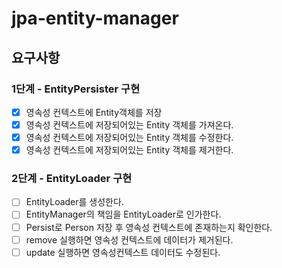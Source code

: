 # jpa-entity-manager

## 요구사항
### 1단계 - EntityPersister 구현
- [X] 영속성 컨텍스트에 Entity객체를 저장
- [X] 영속성 컨텍스트에 저장되어있는 Entity 객체를 가져온다.
- [X] 영속성 컨텍스트에 저장되어있는 Entity 객체를 수정한다.
- [X] 영속성 컨텍스트에 저장되어있는 Entity 객체를 제거한다.

### 2단계 - EntityLoader 구현
- [ ] EntityLoader를 생성한다.
- [ ] EntityManager의 책임을 EntityLoader로 인가한다.
- [ ] Persist로 Person 저장 후 영속성 컨텍스트에 존재하는지 확인한다.
- [ ] remove 실행하면 영속성 컨텍스트에 데이터가 제거된다.
- [ ] update 실행하면 영속성컨텍스트 데이터도 수정된다.